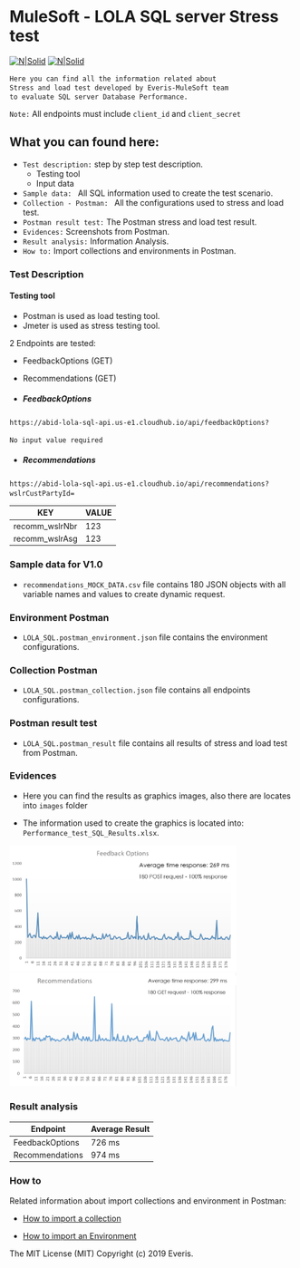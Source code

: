 # MuleSoft - LOLA SQL server Stress test

[![N|Solid](https://cdn-images-1.medium.com/max/100/1*QOx_tPV5wJnhTzAGhfIiLA.png)](https://www.getpostman.com/)  [![N|Solid](https://i0.wp.com/www.atpeaz.com/wp-content/uploads/2017/08/MuleSoft_logo_299C_stacked.png?fit=65%2C744&ssl=1)](https://www.mulesoft.com/)

```
Here you can find all the information related about
Stress and load test developed by Everis-MuleSoft team 
to evaluate SQL server Database Performance.
```

`Note:` All endpoints must include `client_id` and `client_secret`

## What you can found here:

* `Test description:` step by step test description.
	 * Testing tool
	 * Input data
* `Sample data: ` All SQL information used to create the test scenario.
* `Collection - Postman: ` All the configurations used to stress and load test.
* `Postman result test:` The Postman stress and load test result. 
* `Evidences:` Screenshots from Postman.
* `Result analysis:` Information Analysis.
* `How to:` Import collections and environments in Postman.

### Test Description

#### Testing tool

* Postman is used as load testing tool.
* Jmeter is used as stress testing tool.

2 Endpoints are tested:

* FeedbackOptions (GET)
* Recommendations (GET)

* ##### FeedbackOptions

`https://abid-lola-sql-api.us-e1.cloudhub.io/api/feedbackOptions?`

`No input value required`

* ##### Recommendations

`https://abid-lola-sql-api.us-e1.cloudhub.io/api/recommendations?wslrCustPartyId=`

| KEY | VALUE |
| ------ | ------ |
| recomm_wslrNbr | 123 |
| recomm_wslrAsg | 123 |

### Sample data for V1.0

* `recommendations_MOCK_DATA.csv` file contains 180 JSON objects with all variable names and values to create dynamic request.

### Environment Postman
* `LOLA_SQL.postman_environment.json` file contains the environment configurations.

### Collection Postman
* `LOLA_SQL.postman_collection.json` file contains all endpoints configurations.

### Postman result test 

* `LOLA_SQL.postman_result` file contains all results of stress and load test from Postman.

### Evidences

* Here you can find the results as graphics images, also there are locates into `images` folder 

* The information used to create the graphics is located into: `Performance_test_SQL_Results.xlsx`.

<img src="images/feedbackoptions.png" width="400">
<img src="images/recommendations.png" width="400">

### Result analysis

| Endpoint | Average Result |
| ------ | ------ |
| FeedbackOptions | 726 ms |
| Recommendations | 974 ms|

### How to

Related information about import collections and environment in Postman:

* [How to import a collection](https://developer.ft.com/portal/docs-start-install-postman-and-import-request-collection)

* [How to import an Environment](https://learning.getpostman.com/docs/postman/collection_runs/using_environments_in_collection_runs/)

The MIT License (MIT)
Copyright (c) 2019 Everis.
